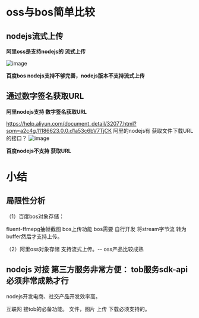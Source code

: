 # oss与bos简单比较

## nodejs流式上传

**阿里oss是支持nodejs的 流式上传**

![image](https://user-images.githubusercontent.com/17688273/151172532-173c344b-9b31-425a-ba35-736bab8c0a89.png)


**百度bos nodejs支持不够完善，nodejs版本不支持流式上传**

## 通过数字签名获取URL

**阿里nodejs支持 数字签名获取URL**

https://help.aliyun.com/document_detail/32077.html?spm=a2c4g.11186623.0.0.d1a53c6bV7TjCK
阿里的nodejs有  获取文件下载URL 的接口？
![image](https://user-images.githubusercontent.com/17688273/151175756-fac52d23-6376-4742-b995-ab1f729a4dfe.png)

**百度nodejs不支持 获取URL**


# 小结

## 局限性分析

（1）百度bos对象存储：

fluent-ffmepg抽帧截图 bos上传功能 bos需要 自行开发 将stream字节流 转为 buffer然后才支持上传。

（2）阿里oss对象存储 支持流式上传。-- oss产品比较成熟


## nodejs 对接 第三方服务非常方便： tob服务sdk-api必须非常成熟才行

nodejs开发电商、社交产品开发效率高。

互联网 接tob的必备功能。 文件，图片 上传 下载必须支持的。

